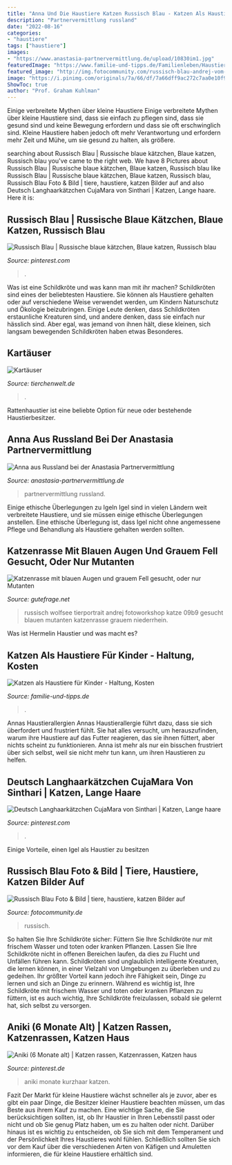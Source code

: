 ```yaml
---
title: "Anna Und Die Haustiere Katzen Russisch Blau - Katzen Als Haustiere Für Kinder"
description: "Partnervermittlung russland"
date: "2022-08-16"
categories:
- "haustiere"
tags: ["haustiere"]
images:
- "https://www.anastasia-partnervermittlung.de/upload/10830im1.jpg"
featuredImage: "https://www.familie-und-tipps.de/Familienleben/Haustiere/Katzen/Katzenbilder/Katze.jpg"
featured_image: "http://img.fotocommunity.com/russisch-blau-andrej-vom-wolfsee-tierportrait-fotoworkshop-3b7cc50e-09b9-4b9b-9769-c2ff50736602.jpg?height=1080"
image: "https://i.pinimg.com/originals/7a/66/df/7a66dff9ac272c7aa0e10f99796ec371.jpg"
ShowToc: true
author: "Prof. Graham Kuhlman"
---
```



Einige verbreitete Mythen über kleine Haustiere
Einige verbreitete Mythen über kleine Haustiere sind, dass sie einfach zu pflegen sind, dass sie gesund sind und keine Bewegung erfordern und dass sie oft erschwinglich sind. Kleine Haustiere haben jedoch oft mehr Verantwortung und erfordern mehr Zeit und Mühe, um sie gesund zu halten, als größere.

	

		
searching about Russisch Blau | Russische blaue kätzchen, Blaue katzen, Russisch blau you've came to the right web. We have 8 Pictures about Russisch Blau | Russische blaue kätzchen, Blaue katzen, Russisch blau like Russisch Blau | Russische blaue kätzchen, Blaue katzen, Russisch blau, Russisch Blau Foto &amp; Bild | tiere, haustiere, katzen Bilder auf and also Deutsch Langhaarkätzchen CujaMara von Sinthari | Katzen, Lange haare. Here it is:
		
    
## Russisch Blau | Russische Blaue Kätzchen, Blaue Katzen, Russisch Blau

<img loading=lazy src="https://i.pinimg.com/736x/d5/9c/7a/d59c7ac82b2cf4ca2c9d7679c7a105bd--berlin-shades.jpg" onerror="this.onerror=null;this.src='https://tse4.mm.bing.net/th?id=OIP.yMl9OC3KL1edHvmsz6JtVwHaE6&amp;pid=15.1';" alt="Russisch Blau | Russische blaue kätzchen, Blaue katzen, Russisch blau">

_Source: pinterest.com_

>. 

	

Was ist eine Schildkröte und was kann man mit ihr machen?
Schildkröten sind eines der beliebtesten Haustiere. Sie können als Haustiere gehalten oder auf verschiedene Weise verwendet werden, um Kindern Naturschutz und Ökologie beizubringen. Einige Leute denken, dass Schildkröten erstaunliche Kreaturen sind, und andere denken, dass sie einfach nur hässlich sind. Aber egal, was jemand von ihnen hält, diese kleinen, sich langsam bewegenden Schildkröten haben etwas Besonderes.

    
## Kartäuser

<img loading=lazy src="https://www.tierchenwelt.de/images/stories/haustiere/katzen/kartaeuser_l.jpg" onerror="this.onerror=null;this.src='https://tse3.mm.bing.net/th?id=OIP.KShXMSv8w9NdVSSWYty_XQHaE8&amp;pid=15.1';" alt="Kartäuser">

_Source: tierchenwelt.de_

>. 

	

Rattenhaustier ist eine beliebte Option für neue oder bestehende Haustierbesitzer.

    
## Anna Aus Russland Bei Der Anastasia Partnervermittlung

<img loading=lazy src="https://www.anastasia-partnervermittlung.de/upload/10830im1.jpg" onerror="this.onerror=null;this.src='https://tse1.mm.bing.net/th?id=OIP.VaCAjjEBysyV9DXLTi6jGwAAAA&amp;pid=15.1';" alt="Anna aus Russland bei der Anastasia Partnervermittlung">

_Source: anastasia-partnervermittlung.de_

>partnervermittlung russland. 

	

Einige ethische Überlegungen zu Igeln
Igel sind in vielen Ländern weit verbreitete Haustiere, und sie müssen einige ethische Überlegungen anstellen. Eine ethische Überlegung ist, dass Igel nicht ohne angemessene Pflege und Behandlung als Haustiere gehalten werden sollten.

    
## Katzenrasse Mit Blauen Augen Und Grauem Fell Gesucht, Oder Nur Mutanten

<img loading=lazy src="http://img.fotocommunity.com/russisch-blau-andrej-vom-wolfsee-tierportrait-fotoworkshop-3b7cc50e-09b9-4b9b-9769-c2ff50736602.jpg?height=1080" onerror="this.onerror=null;this.src='https://tse1.mm.bing.net/th?id=OIP.v8tfEuGQEvh7GPPn_9AujgHaFW&amp;pid=15.1';" alt="Katzenrasse mit blauen Augen und grauem Fell gesucht, oder nur Mutanten">

_Source: gutefrage.net_

>russisch wolfsee tierportrait andrej fotoworkshop katze 09b9 gesucht blauen mutanten katzenrasse grauem niederrhein. 

	

Was ist Hermelin Haustier und was macht es?

    
## Katzen Als Haustiere Für Kinder - Haltung, Kosten

<img loading=lazy src="https://www.familie-und-tipps.de/Familienleben/Haustiere/Katzen/Katzenbilder/Katze.jpg" onerror="this.onerror=null;this.src='https://tse1.mm.bing.net/th?id=OIP.9BbnNpTc5fmqirnHCKxw9QHaE8&amp;pid=15.1';" alt="Katzen als Haustiere für Kinder - Haltung, Kosten">

_Source: familie-und-tipps.de_

>. 

	

Annas Haustierallergien
Annas Haustierallergie führt dazu, dass sie sich überfordert und frustriert fühlt. Sie hat alles versucht, um herauszufinden, warum ihre Haustiere auf das Futter reagieren, das sie ihnen füttert, aber nichts scheint zu funktionieren. Anna ist mehr als nur ein bisschen frustriert über sich selbst, weil sie nicht mehr tun kann, um ihren Haustieren zu helfen.

    
## Deutsch Langhaarkätzchen CujaMara Von Sinthari | Katzen, Lange Haare

<img loading=lazy src="https://i.pinimg.com/originals/ea/7c/0f/ea7c0f3681c8d95e83a1cc27af953e99.jpg" onerror="this.onerror=null;this.src='https://tse4.mm.bing.net/th?id=OIP.h0S4emtYBLjnZAbepzogiQHaE8&amp;pid=15.1';" alt="Deutsch Langhaarkätzchen CujaMara von Sinthari | Katzen, Lange haare">

_Source: pinterest.com_

>. 

	

Einige Vorteile, einen Igel als Haustier zu besitzen

    
## Russisch Blau Foto &amp; Bild | Tiere, Haustiere, Katzen Bilder Auf

<img loading=lazy src="https://img.fotocommunity.com/russisch-blau-042d9a6a-2a14-4e16-98d1-ec1d0356f429.jpg?height=1080" onerror="this.onerror=null;this.src='https://tse2.mm.bing.net/th?id=OIP.O29KmXHadMDqWbagGNusZQHaFS&amp;pid=15.1';" alt="Russisch Blau Foto &amp; Bild | tiere, haustiere, katzen Bilder auf">

_Source: fotocommunity.de_

>russisch. 

	

So halten Sie Ihre Schildkröte sicher: Füttern Sie Ihre Schildkröte nur mit frischem Wasser und toten oder kranken Pflanzen. Lassen Sie Ihre Schildkröte nicht in offenen Bereichen laufen, da dies zu Flucht und Unfällen führen kann.
Schildkröten sind unglaublich intelligente Kreaturen, die lernen können, in einer Vielzahl von Umgebungen zu überleben und zu gedeihen. Ihr größter Vorteil kann jedoch ihre Fähigkeit sein, Dinge zu lernen und sich an Dinge zu erinnern. Während es wichtig ist, Ihre Schildkröte mit frischem Wasser und toten oder kranken Pflanzen zu füttern, ist es auch wichtig, Ihre Schildkröte freizulassen, sobald sie gelernt hat, sich selbst zu versorgen.

    
## Aniki (6 Monate Alt) | Katzen Rassen, Katzenrassen, Katzen Haus

<img loading=lazy src="https://i.pinimg.com/originals/7a/66/df/7a66dff9ac272c7aa0e10f99796ec371.jpg" onerror="this.onerror=null;this.src='https://tse4.mm.bing.net/th?id=OIP.7T18tbDRmTivP3GAcAQnOgHaJ4&amp;pid=15.1';" alt="Aniki (6 Monate alt) | Katzen rassen, Katzenrassen, Katzen haus">

_Source: pinterest.de_

>aniki monate kurzhaar katzen. 

	

Fazit
Der Markt für kleine Haustiere wächst schneller als je zuvor, aber es gibt ein paar Dinge, die Besitzer kleiner Haustiere beachten müssen, um das Beste aus ihrem Kauf zu machen. Eine wichtige Sache, die Sie berücksichtigen sollten, ist, ob Ihr Haustier in Ihren Lebensstil passt oder nicht und ob Sie genug Platz haben, um es zu halten oder nicht. Darüber hinaus ist es wichtig zu entscheiden, ob Sie sich mit dem Temperament und der Persönlichkeit Ihres Haustieres wohl fühlen. Schließlich sollten Sie sich vor dem Kauf über die verschiedenen Arten von Käfigen und Amuletten informieren, die für kleine Haustiere erhältlich sind.

